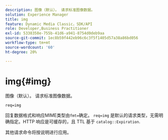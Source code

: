 ```yaml
---
description: 图像（默认）。 请求标准图像数据。
solution: Experience Manager
title: img
feature: Dynamic Media Classic，SDK/API
role: Developer,Business Practitioner
exl-id: 5338358e-755b-41d6-a941-8754d0deb9aa
source-git-commit: 1ec8b59f442eb96c6c3f5f1405d57a38a86bd056
workflow-type: tm+mt
source-wordcount: '60'
ht-degree: 20%

---
```


# img{#img}

图像（默认）。 请求标准图像数据。

`req=img`

回复数据格式和响应MIME类型由`fmt=`确定。 `req=img` 是默认的请求类型，无需明确指定。HTTP 响应是可缓存的，且 TTL 基于 `catalog::Expiration`.

其他请求命令将按说明进行应用。
